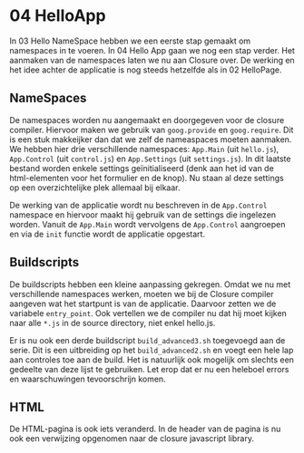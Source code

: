 # 04 HelloApp

In 03 Hello NameSpace hebben we een eerste stap gemaakt om namespaces in te
voeren. In 04 Hello App gaan we nog een stap verder. Het aanmaken van de
namespaces laten we nu aan Closure over. De werking en het idee achter de
applicatie is nog steeds hetzelfde als in 02 HelloPage.

## NameSpaces

De namespaces worden nu aangemaakt en doorgegeven voor de closure compiler.
Hiervoor maken we gebruik van `goog.provide` en `goog.require`. Dit is een stuk
makkeijker dan dat we zelf de nameaspaces moeten aanmaken. We hebben hier
drie verschillende namespaces: `App.Main` (uit `hello.js`), `App.Control` (uit
`control.js`) en `App.Settings` (uit `settings.js`). In dit laatste bestand
worden enkele settings geïnitialiseerd (denk aan het id van de html-elementen
voor het formulier en de knop). Nu staan al deze settings op een overzichtelijke
plek allemaal bij elkaar.


De werking van de applicatie wordt nu beschreven in de `App.Control` namespace
en hiervoor maakt hij gebruik van de settings die ingelezen worden. Vanuit de
`App.Main` wordt vervolgens de `App.Control` aangroepen en via de `init` functie
wordt de applicatie opgestart.

## Buildscripts

De buildscripts hebben een kleine aanpassing gekregen. Omdat we nu met
verschillende namespaces werken, moeten we bij de Closure compiler aangeven wat
het startpunt is van de applicatie. Daarvoor zetten we de variabele
`entry_point`. Ook vertellen we de compiler nu dat hij moet kijken naar alle
`*.js` in de source directory, niet enkel hello.js.


Er is nu ook een derde buildscript `build_advanced3.sh` toegevoegd aan de serie.
Dit is een uitbreiding op het `build_advanced2.sh` en voegt een hele lap aan
controles toe aan de build. Het is natuurlijk ook mogelijk om slechts een
gedeelte van deze lijst te gebruiken. Let erop dat er nu een heleboel errors en
waarschuwingen tevoorschrijn komen.

## HTML

De HTML-pagina is ook iets veranderd. In de header van de pagina is nu ook een
verwijzing opgenomen naar de closure javascript library.
